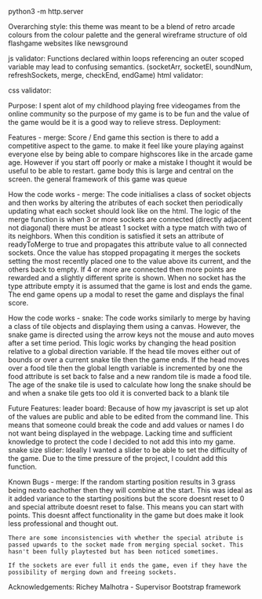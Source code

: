 
python3 -m http.server


Overarching style:
    this theme was meant to be a blend of retro arcade colours from the colour palette and the general wireframe structure of old flashgame websites like newsground

js validator: 
    Functions declared within loops referencing an outer scoped variable may lead to confusing semantics. (socketArr, socketEl, soundNum, refreshSockets, merge, checkEnd, endGame)
html validator:
    
css validator:

Purpose:
    I spent alot of my childhood playing free videogames from the online community so the purpose of my game is to be fun and the value of the game would be it is a good way to relieve stress.
Deployment:

Features - merge:
    Score / End game
        this section is there to add a competitive aspect to the game. to make it feel like youre playing against everyone else by being able to compare highscores like in the arcade game age. However if you start off poorly or make a mistake I thought it would be useful to be able to restart. 
    game body
        this is large and central on the screen. the general framework of this game was
    queue

How the code works - merge:
    The code initialises a class of socket objects and then works by altering the atributes of each socket then periodically updating what each socket should look like on the html. The logic of the merge function is when 3 or more sockets are connected (directly adjacent not diagonal) there must be atleast 1 socket with a type match with two of its neighbors. When this condition is satisfied it sets an attribute of readyToMerge to true and propagates this attribute value to all connected sockets. Once the value has stopped propagating it merges the sockets setting the most recently placed one to the value above its current, and the others back to empty. If 4 or more are connected then more points are rewarded and a slightly different sprite is shown. When no socket has the type attribute empty it is assumed that the game is lost and ends the game. The end game opens up a modal to reset the game and displays the final score.

How the code works - snake:
    The code works similarly to merge by having a class of tile objects and displaying them using a canvas. However, the snake game is directed using the arrow keys not the mouse and auto moves after a set time period. This logic works by changing the head position relative to a global direction variable. If the head tile moves either out of bounds or over a current snake tile then the game ends. If the head moves over a food tile then the global length variable is incremented by one the food attribute is set back to false and a new random tile is made a food tile. The age of the snake tile is used to calculate how long the snake should be and when a snake tile gets too old it is converted back to a blank tile

Future Features: 
    leader board:
        Because of how my javascript is set up alot of the values are public and able to be edited from the command line. This means that someone could break the code and add values or names I do not want being displayed in the webpage. Lacking time and sufficient knowledge to protect the code I decided to not add this into my game.
    snake size slider:
        Ideally I wanted a slider to be able to set the difficulty of the game. Due to the time pressure of the project, I couldnt add this function.

Known Bugs - merge:
    If the random starting position results in 3 grass being nexto eachother then they will combine at the start. This was ideal as it added variance to the starting positions but the score doesnt reset to 0 and special attribute doesnt reset to false. This means you can start with points. This doesnt affect functionality in the game but does make it look less professional and thought out.
    
    There are some inconsistencies with whether the special atribute is passed upwards to the socket made from merging special socket. This hasn't been fully playtested but has been noticed sometimes.

    If the sockets are ever full it ends the game, even if they have the possibility of merging down and freeing sockets.

Acknowledgements: 
    Richey Malhotra - Supervisor
    Bootstrap framework